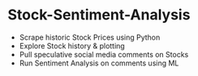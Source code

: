 # Stock-Sentiment-Analysis

* Scrape historic Stock Prices using Python
* Explore Stock history & plotting
* Pull speculative social media comments on Stocks
* Run Sentiment Analysis on comments using ML
